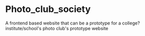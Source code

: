 # Photo_club_society
A frontend based website that can be a prototype for a college?institute/school's photo club's prototype website

